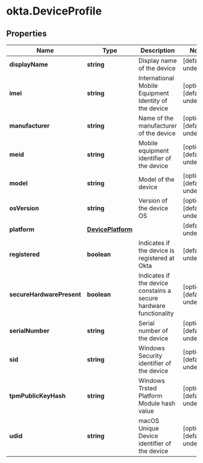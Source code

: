 # okta.DeviceProfile

## Properties

Name | Type | Description | Notes
------------ | ------------- | ------------- | -------------
**displayName** | **string** | Display name of the device | [default to undefined]
**imei** | **string** | International Mobile Equipment Identity of the device | [optional] [default to undefined]
**manufacturer** | **string** | Name of the manufacturer of the device | [optional] [default to undefined]
**meid** | **string** | Mobile equipment identifier of the device | [optional] [default to undefined]
**model** | **string** | Model of the device | [optional] [default to undefined]
**osVersion** | **string** | Version of the device OS | [optional] [default to undefined]
**platform** | [**DevicePlatform**](DevicePlatform.md) |  | [default to undefined]
**registered** | **boolean** | Indicates if the device is registered at Okta | [default to undefined]
**secureHardwarePresent** | **boolean** | Indicates if the device constains a secure hardware functionality | [optional] [default to undefined]
**serialNumber** | **string** | Serial number of the device | [optional] [default to undefined]
**sid** | **string** | Windows Security identifier of the device | [optional] [default to undefined]
**tpmPublicKeyHash** | **string** | Windows Trsted Platform Module hash value | [optional] [default to undefined]
**udid** | **string** | macOS Unique Device identifier of the device | [optional] [default to undefined]


